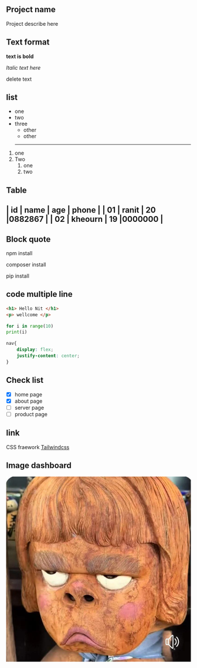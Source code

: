 ## Project name
Project describe here

## Text format

**text is bold**

*Italic text here*

 delete text

## list 
- one
- two 
- three
   - other
   - other
   ----
1. one
2. Two
   1. one
   2. two    

## Table
| id | name    | age | phone  |
| 01 | ranit   | 20  |0882867 |
| 02 | kheourn | 19  |0000000 | 
------

## Block quote
 npm install 

 composer install

 pip install 

## code multiple line
 ```  html
 <h1> Hello Nit </h1>
 <p> wellcome </p> 
 ```
```python
for i in range(10)
print(i)
````
```css
nav{
    display: flex;
    justify-content: center; 
}
```

## Check list
- [x] home page
- [x] about page
- [ ] server page
- [ ] product page

## link

CSS fraework [Tailwindcss](https://t.me/Girl_Nitt)


## Image dashboard

![mix kor ban](photo_2025-07-04_19-54-17.jpg)